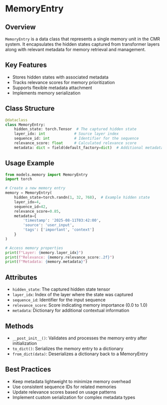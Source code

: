 # MemoryEntry

## Overview

`MemoryEntry` is a data class that represents a single memory unit in the CMR system. It encapsulates the hidden states captured from transformer layers along with relevant metadata for memory retrieval and management.

## Key Features

- Stores hidden states with associated metadata
- Tracks relevance scores for memory prioritization
- Supports flexible metadata attachment
- Implements memory serialization

## Class Structure

```python
@dataclass
class MemoryEntry:
    hidden_state: torch.Tensor  # The captured hidden state
    layer_idx: int             # Source layer index
    sequence_id: int           # Identifier for the sequence
    relevance_score: float     # Calculated relevance score
    metadata: dict = field(default_factory=dict)  # Additional metadata
```

## Usage Example

```python
from models.memory import MemoryEntry
import torch

# Create a new memory entry
memory = MemoryEntry(
    hidden_state=torch.randn(1, 32, 768),  # Example hidden state
    layer_idx=4,
    sequence_id=42,
    relevance_score=0.85,
    metadata={
        'timestamp': '2025-08-11T03:42:00',
        'source': 'user_input',
        'tags': ['important', 'context']
    }
)

# Access memory properties
print(f"Layer: {memory.layer_idx}")
print(f"Relevance: {memory.relevance_score:.2f}")
print(f"Metadata: {memory.metadata}")
```

## Attributes

- `hidden_state`: The captured hidden state tensor
- `layer_idx`: Index of the layer where the state was captured
- `sequence_id`: Identifier for the input sequence
- `relevance_score`: Score indicating memory importance (0.0 to 1.0)
- `metadata`: Dictionary for additional contextual information

## Methods

- `__post_init__()`: Validates and processes the memory entry after initialization
- `to_dict()`: Serializes the memory entry to a dictionary
- `from_dict(data)`: Deserializes a dictionary back to a MemoryEntry

## Best Practices

- Keep metadata lightweight to minimize memory overhead
- Use consistent sequence IDs for related memories
- Update relevance scores based on usage patterns
- Implement custom serialization for complex metadata types
